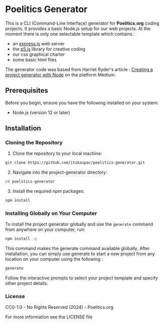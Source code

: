 # Poelitics Generator

This is a CLI (Command-Line Interface) generator for **Poelitics.org** coding projects. It provides a basic Node.js setup for our web projects.
At the moment there is only one selectable template which contains :

- an [express.js](https://expressjs.com/) web server
- the [p5.js](https://p5js.org/) library for creative coding
- our css graphical charter
- some basic html files

The generator code was based from Harriet Ryder's article : [Creating a project generator with Node](https://medium.com/northcoders/creating-a-project-generator-with-node-29e13b3cd309) on the platform Medium.

## Prerequisites

Before you begin, ensure you have the following installed on your system:
- Node.js (version 12 or later)

## Installation

### Cloning the Repository

1. Clone the repository to your local machine:

  ```bash
  git clone https://github.com/itskaspar/poelitics-generator.git
  ```

2. Navigate into the project-generator directory:

  ```bash
  cd poelitics-generator
  ```

3. Install the required npm packages:

  ```bash
  npm install
  ```

### Installing Globally on Your Computer

To install the project generator globally and use the `generate` command from anywhere on your computer, run:

  ```bash
  npm install -g
  ```

This command makes the generate command available globally. After installation, you can simply use generate to start a new project from any location on your computer using the following :

  ```bash
  generate
  ```

Follow the interactive prompts to select your project template and specify other project details.

### License

CC0-1.0 - No Rights Reserved (2024) - Poelitics.org

For more information see the LICENSE file
<!-- and read our [License Statement](https://www.poelitics.org/license) -->
